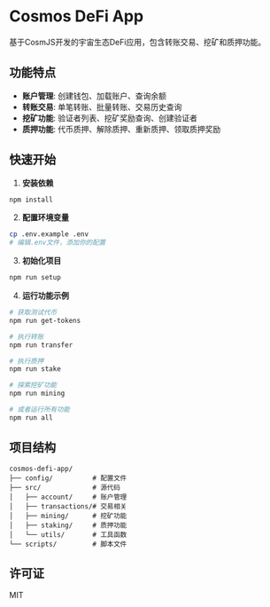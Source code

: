 # Cosmos DeFi App

基于CosmJS开发的宇宙生态DeFi应用，包含转账交易、挖矿和质押功能。

## 功能特点

- **账户管理**: 创建钱包、加载账户、查询余额
- **转账交易**: 单笔转账、批量转账、交易历史查询
- **挖矿功能**: 验证者列表、挖矿奖励查询、创建验证者
- **质押功能**: 代币质押、解除质押、重新质押、领取质押奖励

## 快速开始

1. **安装依赖**

```bash
npm install
```

2. **配置环境变量**

```bash
cp .env.example .env
# 编辑.env文件，添加你的配置
```

3. **初始化项目**

```bash
npm run setup
```

4. **运行功能示例**

```bash
# 获取测试代币
npm run get-tokens

# 执行转账
npm run transfer

# 执行质押
npm run stake

# 探索挖矿功能
npm run mining

# 或者运行所有功能
npm run all
```

## 项目结构

```
cosmos-defi-app/
├── config/          # 配置文件
├── src/             # 源代码
│   ├── account/     # 账户管理
│   ├── transactions/# 交易相关
│   ├── mining/      # 挖矿功能
│   ├── staking/     # 质押功能
│   └── utils/       # 工具函数
└── scripts/         # 脚本文件
```

## 许可证

MIT